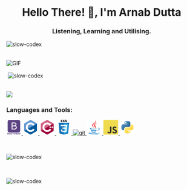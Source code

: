 <h1 align="center">Hello There! 👋, I'm Arnab Dutta</h1>
<h3 align="center">Listening, Learning and Utilising.</h3>
<p align="left"> <img src="https://komarev.com/ghpvc/?username=slow-codex&label=Profile%20views&color=0e75b6&style=flat" alt="slow-codex" /> </p>
<br>
<img align="center" alt="GIF" height="500" width="900" src="https://steamuserimages-a.akamaihd.net/ugc/1288542196648806932/B0716CA631D155EF6E105102F47E6E79083045C8/" />
<br>
<p>&nbsp;<img align="center" src="https://github-readme-stats-slow-codex.vercel.app/api?username=slow-codex&show_icons=true&theme=dark&count_private=true" alt="slow-codex" /></p>
<br>
<img align ="center" src="https://github-readme-stats-slow-codex.vercel.app/api/wakatime?username=willianrod&theme=dark" />

<br>
<h3 align="left">Languages and Tools:</h3>
<p align="left"> <a href="https://getbootstrap.com" target="_blank"> <img src="https://raw.githubusercontent.com/devicons/devicon/master/icons/bootstrap/bootstrap-plain-wordmark.svg" alt="bootstrap" width="40" height="40"/> </a> <a href="https://www.cprogramming.com/" target="_blank"> <img src="https://raw.githubusercontent.com/devicons/devicon/master/icons/c/c-original.svg" alt="c" width="40" height="40"/> </a> <a href="https://www.w3schools.com/cpp/" target="_blank"> <img src="https://raw.githubusercontent.com/devicons/devicon/master/icons/cplusplus/cplusplus-original.svg" alt="cplusplus" width="40" height="40"/> </a> <a href="https://www.w3schools.com/css/" target="_blank"> <img src="https://raw.githubusercontent.com/devicons/devicon/master/icons/css3/css3-original-wordmark.svg" alt="css3" width="40" height="40"/> </a> <a href="https://git-scm.com/" target="_blank"> <img src="https://www.vectorlogo.zone/logos/git-scm/git-scm-icon.svg" alt="git" width="40" height="40"/> </a> <a href="https://www.java.com" target="_blank"> <img src="https://raw.githubusercontent.com/devicons/devicon/master/icons/java/java-original.svg" alt="java" width="40" height="40"/> </a> <a href="https://developer.mozilla.org/en-US/docs/Web/JavaScript" target="_blank"> <img src="https://raw.githubusercontent.com/devicons/devicon/master/icons/javascript/javascript-original.svg" alt="javascript" width="40" height="40"/> </a> 
  <a href="https://www.python.org" target="_blank"> <img src="https://raw.githubusercontent.com/devicons/devicon/master/icons/python/python-original.svg" alt="python" width="40" height="40"/> </a> </p>
<br>
<p><img align="center" src="https://github-readme-stats-slow-codex.vercel.app/api/top-langs?username=slow-codex&show_icons=true&locale=en&theme=dark&layout=compact" alt="slow-codex" /></p>

<br>
<p><img align="center" src="https://github-readme-streak-stats.herokuapp.com/?user=slow-codex&theme=dark" alt="slow-codex" /></p>
<br>
